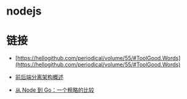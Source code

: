 # nodejs

# 链接
- [https://hellogithub.com/periodical/volume/55/#ToolGood.Words](https://hellogithub.com/periodical/volume/55/#ToolGood.Words)

- [前后端分离架构概述](https://blog.csdn.net/fuzhongmin05/article/details/81591072)

- [从 Node 到 Go：一个粗略的比较](https://zhuanlan.zhihu.com/p/29847628)